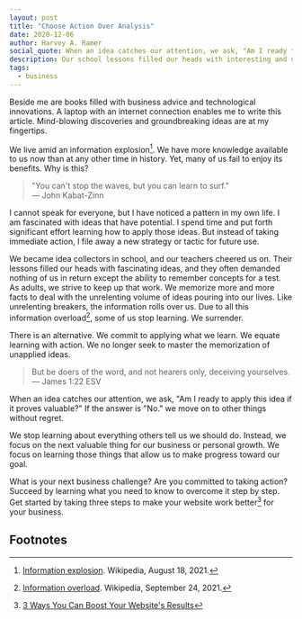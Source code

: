 ```yaml
---
layout: post
title: "Choose Action Over Analysis"
date: 2020-12-06
author: Harvey A. Ramer
social_quote: When an idea catches our attention, we ask, "Am I ready to apply this idea if it proves valuable?" If the answer is "No." we move on to other things without regret.
description: Our school lessons filled our heads with interesting and useful ideas but often demanded nothing of us in return. This does not work in our grown-up world.
tags:
  - business
---
```


Beside me are books filled with business advice and technological innovations. A laptop with an internet connection enables me to write this article. Mind-blowing discoveries and groundbreaking ideas are at my fingertips.

We live amid an information explosion[^1]. We have more knowledge available to us now than at any other time in history. Yet, many of us fail to enjoy its benefits. Why is this?

> "You can't stop the waves, but you can learn to surf."  
> — John Kabat-Zinn

I cannot speak for everyone, but I have noticed a pattern in my own life. I am fascinated with ideas that have potential. I spend time and put forth significant effort learning how to apply those ideas. But instead of taking immediate action, I file away a new strategy or tactic for future use.

We became idea collectors in school, and our teachers cheered us on. Their lessons filled our heads with fascinating ideas, and they often demanded nothing of us in return except the ability to remember concepts for a test. As adults, we strive to keep up that work. We memorize more and more facts to deal with the unrelenting volume of ideas pouring into our lives. Like unrelenting breakers, the information rolls over us. Due to all this information overload[^2], some of us stop learning. We surrender.

There is an alternative. We commit to applying what we learn. We equate learning with action. We no longer seek to master the memorization of unapplied ideas.

> But be doers of the word, and not hearers only, deceiving yourselves.  
> — James 1:22 ESV

When an idea catches our attention, we ask, "Am I ready to apply this idea if it proves valuable?" If the answer is "No." we move on to other things without regret.

We stop learning about everything others tell us we should do. Instead, we focus on the next valuable thing for our business or personal growth. We focus on learning those things that allow us to make progress toward our goal.

What is your next business challenge? Are you committed to taking action? Succeed by learning what you need to know to overcome it step by step. Get started by taking three steps to make your website work better[^3] for your business.

## Footnotes

[^1]: [Information explosion](https://en.wikipedia.org/wiki/Information_explosion). Wikipedia, August 18, 2021.
[^2]: [Information overload](https://en.wikipedia.org/wiki/Information_overload). Wikipedia, September 24, 2021.
[^3]: [3 Ways You Can Boost Your Website's Results](https://www.harveyramer.com/article/three-ways-to-boost-website-results/)
